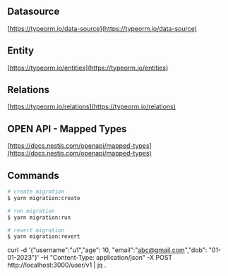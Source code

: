 ## Datasource
[https://typeorm.io/data-source](https://typeorm.io/data-source)

## Entity
[https://typeorm.io/entities](https://typeorm.io/entities)

## Relations
[https://typeorm.io/relations](https://typeorm.io/relations)

## OPEN API - Mapped Types
[https://docs.nestjs.com/openapi/mapped-types](https://docs.nestjs.com/openapi/mapped-types)

## Commands

```bash
# create migration
$ yarn migration:create

# run migration
$ yarn migration:run

# revert migration
$ yarn migration:revert
```



curl -d '{"username":"u1","age": 10, "email":"abc@gmail.com","dob": "01-01-2023"}' -H "Content-Type: application/json" -X POST http://localhost:3000/user/v1 | jq .